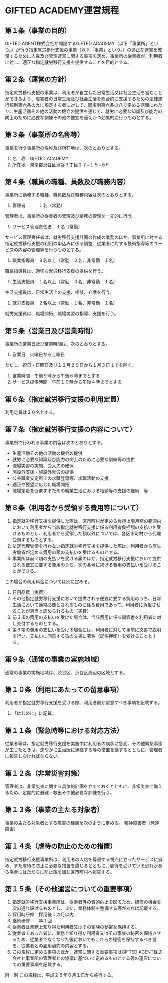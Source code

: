 # GIFTED ACADEMY運営規程

## 第１条（事業の目的）
GIFTED AGENT株式会社が開設するGIFTED ACADEMY（以下「事業所」という。）が行う指定就労移行支援の事業（以下「事業」という。）の適正な運営を確保するために人員及び管理運営に関する事項を定め、事業所の従業者が、利用者に対し、適正な指定就労移行支援を提供することを目的とする。

## 第２条（運営の方針）　
指定就労移行支援の事業は、利用者が自立した日常生活又は社会生活を営むことができるよう、障害者の日常生活及び社会生活を総合的に支援するための法律施行規則第六条の九に規定する者に対して、同規則第六条の八で定める期間にわたり、生産活動その他の活動の機会の提供を通じて、就労に必要な知識及び能力の向上のために必要な訓練その他の便宜を適切かつ効果的に行うものとする。

## 第３条（事業所の名称等）
事業を行う事業所の名称及び所在地は、次のとおりとする。
1. 名　称　GIFTED ACADEMY
1. 所在地　東京都渋谷区渋谷３丁目２７−１５−６F

## 第４条（職員の職種、員数及び職務内容）
事業所に勤務する職種、職員数及び職務内容は次のとおりとする。
1. 管理者　　　１名（常勤）

  管理者は、事業所の従業者の管理及び業務の管理を一元的に行う。  


1. サービス管理責任者　１名（常勤）

  サービス管理責任者は、就労移行支援計画の作成の業務のほか、事業所に対する指定就労移行支援の利用の申込みに係る調整、従業者に対する技術指導等のサービスの内容の管理等を行うものとする。


1. 職業指導員　３名以上（常勤　２名、非常勤　１名）

  職業指導員は、適切な就労移行支援の提供を行う。


1. 生活支援員　１名以上（常勤　０名、非常勤　１名）

  生活支援員は、日常生活上の支援、相談、介護を行う。


1. 就労支援員　２名以上（常勤　１名、非常勤　１名）

  就労支援員は、職場開拓、職場実習の指導、支援を行う。

## 第５条（営業日及び営業時間）
事業所の営業日及び営業時間は、次のとおりとする。
1. 営業日　火曜日から土曜日

  ただし、祝日・日曜日及び１２月２９日から１月３日までを除く。
1. 営業時間　午前９時から午後６時までとする
1. サービス提供時間　午前１０時から午後４時までとする

## 第６条（指定就労移行支援の利用定員）
利用定員は２０名とする。

## 第７条（指定就労移行支援の内容について）
事業所で行われる事業の内容は次のとおりとする。　

- 生産活動その他の活動の機会の提供
- 就労に必要な知識及び能力の向上のために必要な訓練等の提供
- 職場実習の実施、受入先の確保
- 施設外支援・施設外就労の提供
- 公共職業安定所での求職登録等、求職活動の支援
- 適正や要望に応じた職場開拓
- 職場定着を促進するための職業生活における相談等の支援の継続　等

## 第８条（利用者から受領する費用等について）
1. 指定就労移行支援を提供した際は、区市町村が定める負担上限月額の範囲内において利用者から当該指定就労移行支援に係る利用者負担額の支払いを受けるものとし、利用者から受領した額以外については、各区市町村から代理受領するものとする。
1. 法定代理受領を行わない指定就労移行支援を提供した際は、利用者から厚生労働省が定める費用の額の支払いを受けるものとする。
1. 事業所は前２項の支払いを受ける額のほか、指定就労移行支援において提供される便宜に要する費用のうち、次の各号に掲げる費用の支払いを受けることができる。

  この場合の利用料金については別に定める。

  1. 日用品費（実費）
  1. その他指定就労移行支援において提供される便宜に要する費用のうち、日常生活において通常必要とされるものに係る費用であって、利用者に負担させることが適当と認められるもの（実費）
  1. 前３項の費用の支払いを受けた場合は、当該費用に係る領収書を利用者に対し交付するものとする。
  1. 第３項の費用の支払いを受ける場合には、利用者に対して事前に文書で説明を行い、支払いに同意する旨の文書に署名（記名押印）を受けることとする。
　
## 第９条（通常の事業の実施地域）
通常の事業の実施地域は、渋谷区、渋谷区周辺の区域とする。

## 第１０条（利用にあたっての留意事項）
利用者が指定就労移行支援を受ける際、利用者側が留意すべき事項を記載する。

1. 「はじめに」に記載。

## 第１１条（緊急時等における対応方法）
従業者等は、指定就労移行支援を実施中に利用者の病状に急変、その他緊急事態が生じたときは、速やかに主治医に連絡する等の措置を講ずるとともに、管理者に報告しなければならない。

## 第１２条（非常災害対策）
管理者は、非常災害に関する具体的計画を立てておくとともに、非常災害に備えるため、定期的に避難・救出その他必要な訓練を行う。

## 第１３条（事業の主たる対象者）

事業の主たる対象者とする障害の種類を次のように定める。
精神障害者（発達障害）

## 第１４条（虐待の防止のための措置）　

指定就労移行支援事業所は、利用者の人格を尊重する視点に立ったサービスに努め、また虐待の防止に必要な措置を講じるとともに、虐待を受けている恐れがある場合にはただちに防止策を講じ区市町村へ報告する。

## 第１５条（その他運営についての重要事項）
1. 指定就労移行支援事業所は、従業者等の質的向上を図るため、研修の機会を次の通り設けるものとし、また、業務体制を整備する等があれば記載する。
  1. 採用時研修　採用後１カ月以内
  1. 継続研修　　年１回
1. 従業者は業務上知り得た利用者又はその家族の秘密を保持する。
1. 従業者であった者に、業務上知り得た利用者又はその家族の秘密を保持させるため、従業者でなくなった後においてもこれらの秘密を保持するべき旨を、従業者との雇用契約の内容とする。
1. この規程に定める事項のほか、運営に関する重要事項はGIFTED AGENT株式会社と事業所の管理者との協議に基づいて定めるものとする等の運営についての重要事項を記載する。

附　則
この規程は、平成２８年６月１日から施行する。

